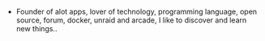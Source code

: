 - Founder of alot apps, lover of technology, programming language, open source, forum, docker, unraid and arcade, I like to discover and learn new things..
  <br>
























































































































































































































































































































































































































































































































































































































































































































































































































































